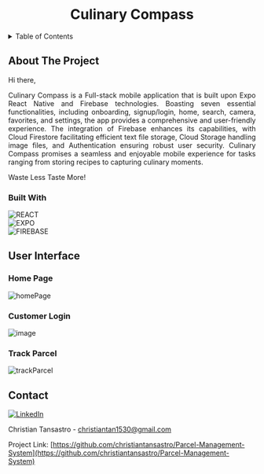 <h1 align="center"> Culinary Compass </h1>  

<!-- TABLE OF CONTENTS -->
<details>
  <summary>Table of Contents</summary>
  <ol>
    <li>
      <a href="#about-the-project">About The Project</a>
      <ul>
        <li><a href="#built-with">Built With</a></li>
      </ul>
    </li>
    <li><a href="#user-interface">User Inteface</a></li>
    <li><a href="#contact">Contact</a></li>
  </ol>
</details>

<!-- ABOUT THE PROJECT -->
## About The Project

<div align="justify"> 
  
Hi there,

Culinary Compass is a Full-stack mobile application that is built upon Expo React Native and Firebase technologies. Boasting seven essential functionalities, including onboarding, signup/login, home, search, camera, favorites, and settings, the app provides a comprehensive and user-friendly experience. The integration of Firebase enhances its capabilities, with Cloud Firestore facilitating efficient text file storage, Cloud Storage handling image files, and Authentication ensuring robust user security. Culinary Compass promises a seamless and enjoyable mobile experience for tasks ranging from storing recipes to capturing culinary moments. 

Waste Less Taste More!

</div>

### Built With

![REACT][react-shield]
<br/>
![EXPO][expo-shield]
<br/>
![FIREBASE][firebase-shield]


## User Interface

### Home Page
![homePage](https://github.com/christiantansastro/Parcel-Management-System/assets/137610891/5e83b974-5658-4bd1-b2e5-8a9b00acc63b)

### Customer Login
![image](https://github.com/christiantansastro/Parcel-Management-System/assets/137610891/851fa291-6d27-4f96-a70b-011d7dd50a4b)

### Track Parcel
![trackParcel](https://github.com/christiantansastro/Parcel-Management-System/assets/137610891/616f6325-f448-41ae-8c2b-d584d88bfe84)


<!-- CONTACT -->
## Contact

[![LinkedIn][linkedin-shield]][linkedin-url]

Christian Tansastro - christiantan1530@gmail.com

Project Link: [https://github.com/christiantansastro/Parcel-Management-System](https://github.com/christiantansastro/Parcel-Management-System)

[linkedin-shield]: https://img.shields.io/badge/LinkedIn-0077B5?style=for-the-badge&logo=linkedin&logoColor=white
[linkedin-url]: https://linkedin.com/in/christiantansastro
[react-shield]: https://img.shields.io/badge/react_native-%2320232a.svg?style=for-the-badge&logo=react&logoColor=%2361DAFB
[expo-shield]: https://img.shields.io/badge/expo-1C1E24?style=for-the-badge&logo=expo&logoColor=#D04A37
[firebase-shield]: https://img.shields.io/badge/Firebase-039BE5?style=for-the-badge&logo=Firebase&logoColor=white
